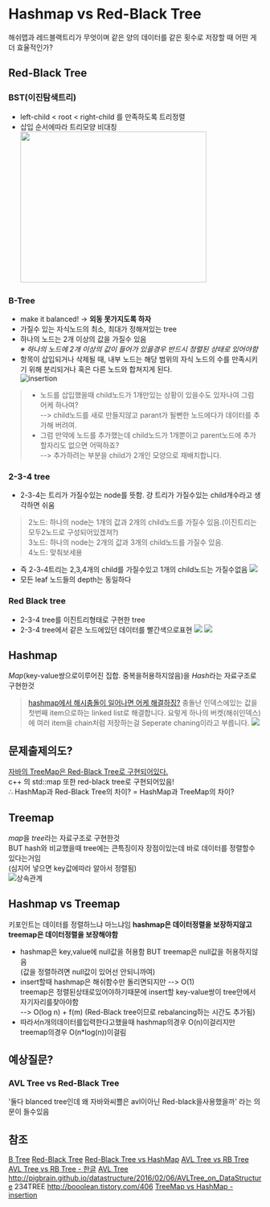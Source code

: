 # Hashmap vs Red-Black Tree
해쉬맵과 레드블랙트리가 무엇이며 같은 양의 데이터를 같은 횟수로 저장할 때 어떤 게 더 효율적인가?

## Red-Black Tree
### BST(이진탐색트리)
* left-child < root < right-child 를 만족하도록 트리정렬
* 삽입 순서에따라 트리모양 비대칭
<br><img src="http://cfile7.uf.tistory.com/image/265D7639581643112AEABA" width="370" height="300">

### B-Tree
* make it balanced! -> __외동 못가지도록 하자__
* 가질수 있는 자식노드의 최소, 최대가 정해져있는 tree 
* 하나의 노드는 2개 이상의 값을 가질수 있음
<br> _※ 하나의 노드에 2개 이상의 값이 들어가 있을경우 반드시 정렬된 상태로 있어야함_
* 항목이 삽입되거나 삭제될 때, 내부 노드는 해당 범위의 자식 노드의 수를 만족시키기 위해 분리되거나 혹은 다른 노드와 합쳐지게 된다. <br>
![insertion](https://upload.wikimedia.org/wikipedia/commons/3/33/B_tree_insertion_example.png)
> + 노드를 삽입했을때 child노드가 1개만있는 상황이 있을수도 있자나여 그럼 어케 하나여?
> <br> --> child노드를 새로 만들지않고 parant가 될뻔한 노드에다가 데이터를 추가해 버려여. 
> + 그럼 만약에 노드를 추가했는데 child노드가 1개뿐이고 parent노드에 추가할자리도 없으면 어떡하죠?
> <br> --> 추가하려는 부분을 child가 2개인 모양으로 재배치합니다.

### 2-3-4 tree
* 2-3-4는 트리가 가질수있는 node를 뜻함. 걍 트리가 가질수있는 child개수라고 생각하면 쉬움
> 2노드: 하나의 node는 1개의 값과 2개의 child노드를 가질수 있음.(이진트리는 모두2노드로 구성되어있겠져?)
> <br> 3노드: 하나의 node는 2개의 값과 3개의 child노드를 가질수 있음.
> <br> 4노드: 맞춰보세용
* 즉 2-3-4트리는 2,3,4개의 child를 가질수있고 1개의 child노드는 가질수없음
![](http://cfile4.uf.tistory.com/image/194B7A574D256DC5010ABB)
* 모든 leaf 노드들의 depth는 동일하다

### Red Black tree
* 2-3-4 tree를 이진트리형태로 구현한 tree
* 2-3-4 tree에서 같은 노드에있던 데이터를 빨간색으로표현
![](https://i.imgur.com/l6r9PSD.png)
![](https://secweb.cs.odu.edu/~zeil/cs361/web/website/Lectures/avl/pages/redblacktree.gif)

## Hashmap
*Map*(key-value쌍으로이루어진 집합. 중복을허용하지않음)을 *Hash*라는 자료구조로 구현한것

> [hashmap에서 해시충돌이 일어나면 어케 해결하징?](http://odol87.tistory.com/4)
> 충돌난 인덱스에있는 값을 첫번째 item으로하는 linked list로 해결합니다.
> 요렇게 하나의 버켓(해쉬인덱스)에 여러 item을 chain처럼 저장하는걸 Seperate chaning이라고 부릅니다.
> ![](https://he-s3.s3.amazonaws.com/media/uploads/0e2c706.png)

## 문제출제의도?
[자바의 TreeMap은 Red-Black Tree로 구현되어있다.](http://grepcode.com/file/repository.grepcode.com/java/root/jdk/openjdk/6-b14/java/util/TreeMap.java)
<br> c++ 의 std::map 또한 red-black tree로 구현되어있음!
<br> ∴ HashMap과 Red-Black Tree의 차이? = HashMap과 TreeMap의 차이?

## Treemap
*map*을 *tree*라는 자료구조로 구현한것
<br> BUT hash와 비교했을때 tree에는 큰특징이자 장점이있는데 바로 데이터를 정렬할수있다는거임
<br> (심지어 넣으면 key값에따라 알아서 정렬됨)
<br> ![상속관계](http://way2java.com/wp-content/uploads/2011/12/ss.png)

## Hashmap vs Treemap
키포인트는 데이터를 정렬하느냐 마느냐임
__hashmap은 데이터정렬을 보장하지않고 treemap은 데이터정렬을 보장해야함__
- hashmap은 key,value에 null값을 허용함 BUT treemap은 null값을 허용하지않음
<br>(값을 정렬하려면 null값이 있어선 안되니까여)
- insert할때 hashmap은 해쉬함수만 돌리면되지만 --> O(1) 
<br> treemap은 정렬된상태로있어야하기때문에 insert할 key-value쌍이 tree안에서 자기자리를찾아야함 
<br> --> O(log n) + f(m) (Red-Black tree이므로 rebalancing하는 시간도 추가됨)
- 따라서n개의데이터를입력한다고했을때 hashmap의경우 O(n)이걸리지만 treemap의경우 O(n*log(n))이걸림

## 예상질문?
### AVL Tree vs Red-Black Tree
'둘다 blanced tree인데 왜 자바와씨쁠은 avl이아닌 Red-black을사용했을까' 라는 의문이 들수있음

## 참조
[B Tree](http://blog.naver.com/PostView.nhn?blogId=eng_jisikin&logNo=220889188747&parentCategoryNo=&categoryNo=6&viewDate=&isShowPopularPosts=true&from=search)
[Red-Black Tree](http://ddmix.blogspot.kr/2015/02/cppalgo-19-red-black-tree.html)
[Red-Black Tree vs HashMap](http://hamait.tistory.com/413)
[AVL Tree vs RB Tree](https://stackoverflow.com/questions/16257761/difference-between-red-black-trees-and-avl-trees)
[AVL Tree vs RB Tree - 한글](https://kldp.org/node/3175)
[AVL Tree](https://ratsgo.github.io/data%20structure&algorithm/2017/10/27/avltree/)
http://pigbrain.github.io/datastructure/2016/02/06/AVLTree_on_DataStructure
234TREE http://booolean.tistory.com/406
[TreeMap vs HashMap - insertion](https://stackoverflow.com/questions/20487619/complexity-of-treemap-insertion-vs-hashmap-insertion)
